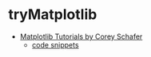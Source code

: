 # tryMatplotlib


- [Matplotlib Tutorials by Corey Schafer](https://www.youtube.com/playlist?list=PL-osiE80TeTvipOqomVEeZ1HRrcEvtZB_)
  - [code snippets](./CoreySchafer/)


